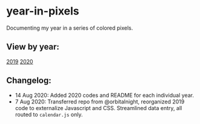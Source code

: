 # year-in-pixels
Documenting my year in a series of colored pixels.

## View by year:
[2019](http://beverleyy.github.io/year-in-pixels/2019)
[2020](http://beverleyy.github.io/year-in-pixels/2020)

## Changelog:

* 14 Aug 2020: Added 2020 codes and README for each individual year.
* 7 Aug 2020: Transferred repo from @orbitalnight, reorganized 2019 code to externalize Javascript and CSS. Streamlined data entry, all routed to `calendar.js` only.

